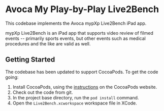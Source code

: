 # Avoca My Play-by-Play Live2Bench

This codebase implements the Avoca mypXp Live2Bench iPad app. 

mypXp Live2Bench is an iPad app that supports video review of filmed events -- primarily
sports events, but other events such as medical procedures and the like are valid as well.

## Getting Started

The codebase has been updated to support CocoaPods. To get the code going:

1. Install CocoaPods, using the [instructions](https://guides.cocoapods.org/using/getting-started.html) on the CocoaPods website.
2. Check out the code from git.
3. In the project base directory, run the `pod install` command.
4. Open the `Live2Bench.xcworkspace` workspace file in XCode.

